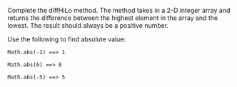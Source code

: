 Complete the diffHiLo method.  The method takes in a 2-D integer array and returns the difference between the highest element in the array and the lowest.  The result should always be a positive number.

Use the following to find absolute value:

```
Math.abs(-1) ==> 1
```

```
Math.abs(6) ==> 6
```

```
Math.abs(-5) ==> 5
```